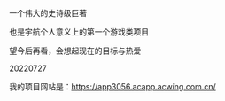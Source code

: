 一个伟大的史诗级巨著


也是宇航个人意义上的第一个游戏类项目


望今后再看，会想起现在的目标与热爱


20220727


我的项目网站是：https://app3056.acapp.acwing.com.cn/

